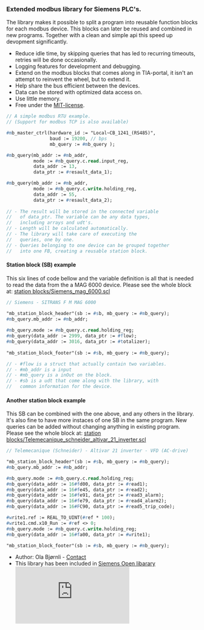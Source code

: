 ### Extended modbus library for Siemens PLC's.

The library makes it possible to split a program into reusable function blocks for each modbus device. This blocks can later be reused and combined in new programs. Together with a clean and simple api this speed up devopment significantly.

 - Reduce idle time, by skipping queries that has led to recurring timeouts, retries will be done occasionally.
 - Logging features for development and debugging.
 - Extend on the modbus blocks that comes along in TIA-portal, it isn't an attempt to reinvent the wheel, but to extend it.
 - Help share the bus efficient between the devices.
 - Data can be stored with optimized data access on.
 - Use little memory.
 - Free under the [MIT-license](/docs/License.txt).

```pascal
// A simple modbus RTU example. 
// (Support for modbus TCP is also available)

#mb_master_ctrl(hardware_id := "Local~CB_1241_(RS485)", 
                baud := 19200, // bps                
                mb_query := #mb_query ); 

#mb_query(mb_addr := #mb_addr,                  
          mode := #mb_query.c.read.input_reg, 
          data_addr := 13,                      
          data_ptr := #resault_data_1);                   

#mb_query(mb_addr := #mb_addr,                 
          mode := #mb_query.c.write.holding_reg, 
          data_addr := 55,                            
          data_ptr := #resault_data_2);
		  
// - The result will be stored in the connected variable 
//   of data_ptr. The variable can be any data types, 
//   including arrays and udt's.
// - Length will be calculated automatically. 
// - The library will take care of executing the 
//   queries, one by one. 
// - Queries belonging to one device can be grouped together 
//   into one FB, creating a reusable station block.
```


#### Station block (SB) example 
This six lines of code bellow and the variable definition is all that is needed to read the data from the a MAG 6000 device. Please see the whole block at: [station blocks/Siemens_mag_6000.scl](/station%20blocks/Siemens_mag_6000.scl)

```pascal
// Siemens - SITRANS F M MAG 6000

"mb_station_block_header"(sb := #sb, mb_query := #mb_query);
#mb_query.mb_addr := #mb_addr;
	
#mb_query.mode := #mb_query.c.read.holding_reg;
#mb_query(data_addr := 2999, data_ptr := #flow);
#mb_query(data_addr := 3016, data_ptr := #totalizer);
	
"mb_station_block_footer"(sb := #sb, mb_query := #mb_query);

// - #flow is a struct that actually contain two variables. 
// - #mb_addr is a input 
// - #mb_query is a inOut on the block. 
// - #sb is a udt that come along with the library, with 
//   common information for the device.
```


#### Another station block example 
This SB can be combined with the one above, and any others in the library. It's also fine to have more instaces of one SB in the same program. New queries can be added without changing anything in existing program. Please see the whole block at: 
[station blocks/Telemecanique_schneider_altivar_21_inverter.scl](/station%20blocks/Telemecanique_schneider_altivar_21_inverter.scl)

```pascal
// Telemecanique (Schneider) - Altivar 21 inverter - VFD (AC-drive)

"mb_station_block_header"(sb := #sb, mb_query := #mb_query);
#mb_query.mb_addr := #mb_addr;

#mb_query.mode := #mb_query.c.read.holding_reg;
#mb_query(data_addr := 16#fd00, data_ptr := #read1);
#mb_query(data_addr := 16#fe45, data_ptr := #read2);
#mb_query(data_addr := 16#fe91, data_ptr := #read3_alarm);
#mb_query(data_addr := 16#fe79, data_ptr := #read4_alarm2);
#mb_query(data_addr := 16#FC90, data_ptr := #read5_trip_code);

#write1.ref := REAL_TO_UINT(#ref * 100);
#write1.cmd.x10_Run := #ref <> 0;
#mb_query.mode := #mb_query.c.write.holding_reg;
#mb_query(data_addr := 16#fa00, data_ptr := #write1);

"mb_station_block_footer"(sb := #sb, mb_query := #mb_query);
```	

- Author: Ola Bjørnli - [Contact](http://sn7.no/contact/rexhip)
- This library has been included in [Siemens Open libarary](http://openplclibrary.com) 
![.](http://p.sn7.no/piwik.php?idsite=2&rec=1) <!-- Visitor statistics -->

